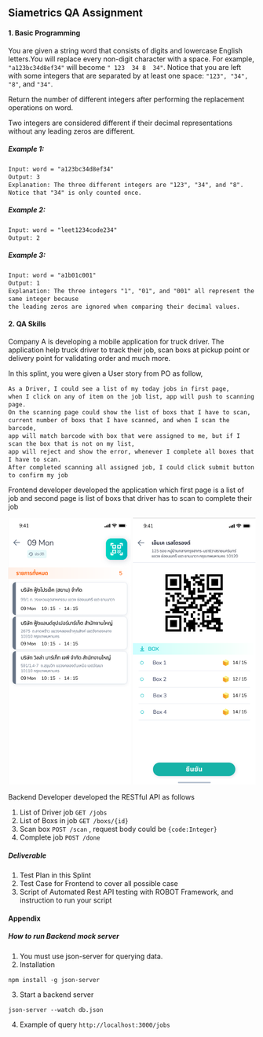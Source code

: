 ## Siametrics QA Assignment
#### 1. Basic Programming
You are given a string word that consists of digits and lowercase English letters.You will replace every non-digit character with a space. For example, ```"a123bc34d8ef34"``` will become ```" 123  34 8  34"```. Notice that you are left with some integers that are separated by at least one space: ```"123", "34", "8"```, and ```"34"```.

Return the number of different integers after performing the replacement operations on word.

Two integers are considered different if their decimal representations without any leading zeros are different.

##### Example 1:

```
Input: word = "a123bc34d8ef34"
Output: 3
Explanation: The three different integers are "123", "34", and "8". Notice that "34" is only counted once.
```

##### Example 2:

```
Input: word = "leet1234code234"
Output: 2
```

##### Example 3:
```
Input: word = "a1b01c001"
Output: 1
Explanation: The three integers "1", "01", and "001" all represent the same integer because
the leading zeros are ignored when comparing their decimal values.
```

#### 2. QA Skills
Company A is developing a mobile application for truck driver. The application help truck driver to track their job, scan boxs at pickup point or delivery point for validating order and much more.

In this splint, you were given a User story from PO as follow,
```
As a Driver, I could see a list of my today jobs in first page,
when I click on any of item on the job list, app will push to scanning page. 
On the scanning page could show the list of boxs that I have to scan,
current number of boxs that I have scanned, and when I scan the barcode,
app will match barcode with box that were assigned to me, but if I scan the box that is not on my list,
app will reject and show the error, whenever I complete all boxes that I have to scan.
After completed scanning all assigned job, I could click submit button to confirm my job

```
Frontend developer developed the application which first page is a list of job and second page is list of boxs that driver has to scan to complete their job
<p align="center">
<img src="./sample1.png" width="250">
<img src="./sample2.png" width="250">
</p>

Backend Developer developed the RESTful API as follows

1. List of Driver job ```GET /jobs``` 
2. List of Boxs in job ```GET /boxs/{id}```
3. Scan box ```POST /scan``` , request body could be ```{code:Integer}```
4. Complete job ```POST /done```

##### Deliverable
1. Test Plan in this Splint
2. Test Case for Frontend to cover all possible case
3. Script of Automated Rest API testing with ROBOT Framework, and instruction to run your script


#### Appendix

##### How to run Backend mock server
1. You must use json-server for querying data.
2. Installation

```
npm install -g json-server
```

3. Start a backend server

```
json-server --watch db.json
```

4. Example of query
   `http://localhost:3000/jobs`
